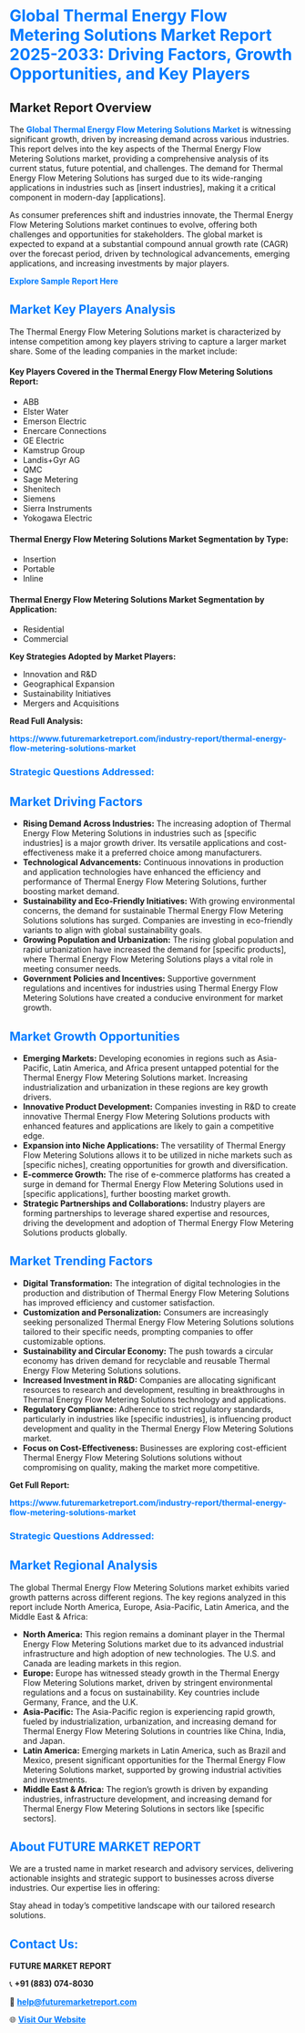 <h1 style="color: #007BFF;">Global Thermal Energy Flow Metering Solutions Market Report 2025-2033: Driving Factors, Growth Opportunities, and Key Players</h1>

<section id="overview">
<h2>Market Report Overview</h2>
<p>The <a href="https://www.futuremarketreport.com/industry-report/thermal-energy-flow-metering-solutions-market" style="color: #007BFF; text-decoration: none;"><strong>Global Thermal Energy Flow Metering Solutions Market</strong></a> is witnessing significant growth, driven by increasing demand across various industries. This report delves into the key aspects of the Thermal Energy Flow Metering Solutions market, providing a comprehensive analysis of its current status, future potential, and challenges. The demand for Thermal Energy Flow Metering Solutions has surged due to its wide-ranging applications in industries such as [insert industries], making it a critical component in modern-day [applications].</p>
<p>As consumer preferences shift and industries innovate, the Thermal Energy Flow Metering Solutions market continues to evolve, offering both challenges and opportunities for stakeholders. The global market is expected to expand at a substantial compound annual growth rate (CAGR) over the forecast period, driven by technological advancements, emerging applications, and increasing investments by major players.</p>
</section>

<section id="overview">
<p><a href="https://www.futuremarketreport.com/request-sample/reportId=55962" style="color: #007BFF; text-decoration: none;"><strong>Explore Sample Report Here</strong></a></p>
</section>

<section id="key-players">
<h2 style="color: #007BFF;">Market Key Players Analysis</h2>
<p>The Thermal Energy Flow Metering Solutions market is characterized by intense competition among key players striving to capture a larger market share. Some of the leading companies in the market include:</p>
<h4>Key Players Covered in the Thermal Energy Flow Metering Solutions Report:</h4>
<ul><li>ABB</li><li>Elster Water</li><li>Emerson Electric</li><li>Enercare Connections</li><li>GE Electric</li><li>Kamstrup Group</li><li>Landis+Gyr AG</li><li>QMC</li><li>Sage Metering</li><li>Shenitech</li><li>Siemens</li><li>Sierra Instruments</li><li>Yokogawa Electric</li></ul>
<h4>Thermal Energy Flow Metering Solutions Market Segmentation by Type:</h4>
<ul><li>Insertion</li><li>Portable</li><li>Inline</li></ul>

<h4>Thermal Energy Flow Metering Solutions Market Segmentation by Application:</h4>
<ul><li>Residential</li><li>Commercial</li></ul>
<p><strong>Key Strategies Adopted by Market Players:</strong></p>
<ul>
<li>Innovation and R&D</li>
<li>Geographical Expansion</li>
<li>Sustainability Initiatives</li>
<li>Mergers and Acquisitions</li>
</ul>
</section>

<section>
<p><strong>Read Full Analysis: </strong></p><a href="https://www.futuremarketreport.com/industry-report/thermal-energy-flow-metering-solutions-market" style="color: #007BFF; text-decoration: none;"><strong>https://www.futuremarketreport.com/industry-report/thermal-energy-flow-metering-solutions-market</strong></a>
<h3 style="color: #007BFF;">Strategic Questions Addressed:</h3>
</section>

<section id="driving-factors">
<h2 style="color: #007BFF;">Market Driving Factors</h2>
<ul>
<li><strong>Rising Demand Across Industries:</strong> The increasing adoption of Thermal Energy Flow Metering Solutions in industries such as [specific industries] is a major growth driver. Its versatile applications and cost-effectiveness make it a preferred choice among manufacturers.</li>
<li><strong>Technological Advancements:</strong> Continuous innovations in production and application technologies have enhanced the efficiency and performance of Thermal Energy Flow Metering Solutions, further boosting market demand.</li>
<li><strong>Sustainability and Eco-Friendly Initiatives:</strong> With growing environmental concerns, the demand for sustainable Thermal Energy Flow Metering Solutions solutions has surged. Companies are investing in eco-friendly variants to align with global sustainability goals.</li>
<li><strong>Growing Population and Urbanization:</strong> The rising global population and rapid urbanization have increased the demand for [specific products], where Thermal Energy Flow Metering Solutions plays a vital role in meeting consumer needs.</li>
<li><strong>Government Policies and Incentives:</strong> Supportive government regulations and incentives for industries using Thermal Energy Flow Metering Solutions have created a conducive environment for market growth.</li>
</ul>
</section>

<section id="growth-opportunities">
<h2 style="color: #007BFF;">Market Growth Opportunities</h2>
<ul>
<li><strong>Emerging Markets:</strong> Developing economies in regions such as Asia-Pacific, Latin America, and Africa present untapped potential for the Thermal Energy Flow Metering Solutions market. Increasing industrialization and urbanization in these regions are key growth drivers.</li>
<li><strong>Innovative Product Development:</strong> Companies investing in R&D to create innovative Thermal Energy Flow Metering Solutions products with enhanced features and applications are likely to gain a competitive edge.</li>
<li><strong>Expansion into Niche Applications:</strong> The versatility of Thermal Energy Flow Metering Solutions allows it to be utilized in niche markets such as [specific niches], creating opportunities for growth and diversification.</li>
<li><strong>E-commerce Growth:</strong> The rise of e-commerce platforms has created a surge in demand for Thermal Energy Flow Metering Solutions used in [specific applications], further boosting market growth.</li>
<li><strong>Strategic Partnerships and Collaborations:</strong> Industry players are forming partnerships to leverage shared expertise and resources, driving the development and adoption of Thermal Energy Flow Metering Solutions products globally.</li>
</ul>
</section>

<section id="trending-factors">
<h2 style="color: #007BFF;">Market Trending Factors</h2>
<ul>
<li><strong>Digital Transformation:</strong> The integration of digital technologies in the production and distribution of Thermal Energy Flow Metering Solutions has improved efficiency and customer satisfaction.</li>
<li><strong>Customization and Personalization:</strong> Consumers are increasingly seeking personalized Thermal Energy Flow Metering Solutions solutions tailored to their specific needs, prompting companies to offer customizable options.</li>
<li><strong>Sustainability and Circular Economy:</strong> The push towards a circular economy has driven demand for recyclable and reusable Thermal Energy Flow Metering Solutions solutions.</li>
<li><strong>Increased Investment in R&D:</strong> Companies are allocating significant resources to research and development, resulting in breakthroughs in Thermal Energy Flow Metering Solutions technology and applications.</li>
<li><strong>Regulatory Compliance:</strong> Adherence to strict regulatory standards, particularly in industries like [specific industries], is influencing product development and quality in the Thermal Energy Flow Metering Solutions market.</li>
<li><strong>Focus on Cost-Effectiveness:</strong> Businesses are exploring cost-efficient Thermal Energy Flow Metering Solutions solutions without compromising on quality, making the market more competitive.</li>
</ul>
</section>

<section>
<p><strong>Get Full Report: </strong></p><a href="https://www.futuremarketreport.com/industry-report/thermal-energy-flow-metering-solutions-market" style="color: #007BFF; text-decoration: none;"><strong>https://www.futuremarketreport.com/industry-report/thermal-energy-flow-metering-solutions-market</strong></a>
<h3 style="color: #007BFF;">Strategic Questions Addressed:</h3>
</section>


<section id="regional-analysis">
<h2 style="color: #007BFF;">Market Regional Analysis</h2>
<p>The global Thermal Energy Flow Metering Solutions market exhibits varied growth patterns across different regions. The key regions analyzed in this report include North America, Europe, Asia-Pacific, Latin America, and the Middle East & Africa:</p>
<ul>
<li><strong>North America:</strong> This region remains a dominant player in the Thermal Energy Flow Metering Solutions market due to its advanced industrial infrastructure and high adoption of new technologies. The U.S. and Canada are leading markets in this region.</li>
<li><strong>Europe:</strong> Europe has witnessed steady growth in the Thermal Energy Flow Metering Solutions market, driven by stringent environmental regulations and a focus on sustainability. Key countries include Germany, France, and the U.K.</li>
<li><strong>Asia-Pacific:</strong> The Asia-Pacific region is experiencing rapid growth, fueled by industrialization, urbanization, and increasing demand for Thermal Energy Flow Metering Solutions in countries like China, India, and Japan.</li>
<li><strong>Latin America:</strong> Emerging markets in Latin America, such as Brazil and Mexico, present significant opportunities for the Thermal Energy Flow Metering Solutions market, supported by growing industrial activities and investments.</li>
<li><strong>Middle East & Africa:</strong> The region’s growth is driven by expanding industries, infrastructure development, and increasing demand for Thermal Energy Flow Metering Solutions in sectors like [specific sectors].</li>
</ul>
</section>

<footer>
<h2 style="color: #007BFF;">About FUTURE MARKET REPORT</h2>
<p>We are a trusted name in market research and advisory services, delivering actionable insights and strategic support to businesses across diverse industries. Our expertise lies in offering:</p>

<p>Stay ahead in today’s competitive landscape with our tailored research solutions.</p>

<h2 style="color: #007BFF;">Contact Us:</h2>
<p><strong>FUTURE MARKET REPORT</strong></p>
<p>📞 <strong>+91 (883) 074-8030</strong></p>
<p>📧 <strong><a href="mailto:help@futuremarketreport.com" style="color: #007BFF;">help@futuremarketreport.com</a></strong></p>
<p>🌐 <strong><a href="https://www.futuremarketreport.com/" style="color: #007BFF;">Visit Our Website</a></strong></p>
</footer>